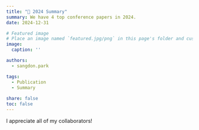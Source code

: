 ```yaml
---
title: "🎉 2024 Summary"
summary: We have 4 top conference papers in 2024.
date: 2024-12-31

# Featured image
# Place an image named `featured.jpg/png` in this page's folder and customize its options here.
image:
  caption: ''

authors:
  - sangdon.park

tags:
  - Publication
  - Summary
  
share: false
toc: false
---
```


I appreciate all of my collaborators! 
